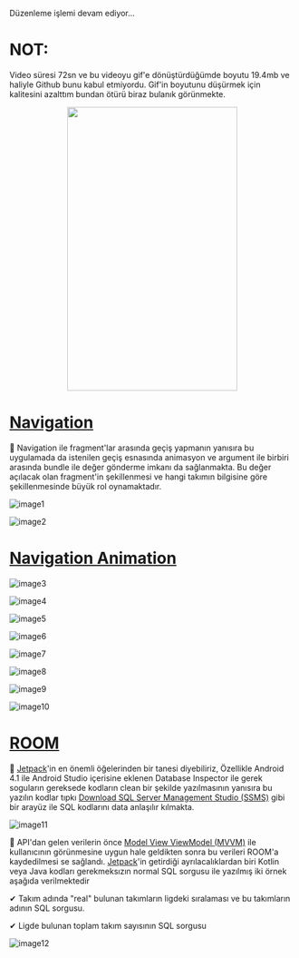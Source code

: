 Düzenleme işlemi devam ediyor...
# NOT:
Video süresi 72sn ve bu videoyu gif'e dönüştürdüğümde boyutu 19.4mb ve haliyle Github bunu kabul etmiyordu. Gif'in boyutunu düşürmek için kalitesini azalttım bundan ötürü biraz bulanık görünmekte.

<p align="center">
  <img width="300" height="500" src="https://user-images.githubusercontent.com/36104238/119580946-324eca80-bdca-11eb-9b23-90050219e55c.gif">
</p>

# [Navigation](https://developer.android.com/guide/navigation/navigation-getting-started) <br/>
📍 Navigation ile fragment'lar arasında geçiş yapmanın yanısıra bu uygulamada da istenilen geçiş esnasında animasyon ve argument ile birbiri arasında bundle ile değer gönderme imkanı da sağlanmakta. Bu değer açılacak olan fragment'in şekillenmesi ve hangi takımın bilgisine göre şekillenmesinde büyük rol oynamaktadır.

![image1](https://user-images.githubusercontent.com/36104238/119577099-a9806080-bdc2-11eb-948a-6c92dbbed90d.png)

![image2](https://user-images.githubusercontent.com/36104238/119577107-ae451480-bdc2-11eb-8ab2-b1bedfe9029c.png)

# [Navigation Animation](https://developer.android.com/guide/navigation/navigation-animate-transitions)

![image3](https://user-images.githubusercontent.com/36104238/119577111-b1400500-bdc2-11eb-9b57-8e060c4b873b.png)

![image4](https://user-images.githubusercontent.com/36104238/119577130-b735e600-bdc2-11eb-9732-4b9031609005.png)

![image5](https://user-images.githubusercontent.com/36104238/119577146-bbfa9a00-bdc2-11eb-9ecc-9b0fc6fc459f.png)

![image6](https://user-images.githubusercontent.com/36104238/119577157-c157e480-bdc2-11eb-8be5-6ada9aae4e89.png)

![image7](https://user-images.githubusercontent.com/36104238/119577170-c5840200-bdc2-11eb-9fa4-4fbfb9d266f4.png)

![image8](https://user-images.githubusercontent.com/36104238/119577194-d0d72d80-bdc2-11eb-884a-74b0bc578173.png)

![image9](https://user-images.githubusercontent.com/36104238/119577201-d6cd0e80-bdc2-11eb-9150-43af2b0d9d35.png)

![image10](https://user-images.githubusercontent.com/36104238/119577206-d9c7ff00-bdc2-11eb-88ec-cad41afb3c41.png)

# [ROOM](https://developer.android.com/training/data-storage/room) <br/>
📍 [Jetpack](https://developer.android.com/jetpack)'in en önemli öğelerinden bir tanesi diyebiliriz, Özellikle Android 4.1 ile Android Studio içerisine eklenen Database Inspector ile gerek soguların gereksede kodların clean bir şekilde yazılmasının yanısıra bu yazılın kodlar tıpkı [Download SQL Server Management Studio (SSMS)](https://docs.microsoft.com/en-us/sql/ssms/download-sql-server-management-studio-ssms?view=sql-server-ver15) gibi bir arayüz ile SQL kodlarını  data anlaşılır kılmakta.

![image11](https://user-images.githubusercontent.com/36104238/119582840-07667580-bdce-11eb-8caf-9cbd5d4388bf.png)

📍 API'dan gelen verilerin önce [Model View ViewModel (MVVM)](https://developer.android.com/topic/libraries/architecture/viewmodel) ile kullanıcının görünmesine uygun hale geldikten sonra bu verileri ROOM'a kaydedilmesi se sağlandı. [Jetpack](https://developer.android.com/jetpack)'in getirdiği ayrılacalıklardan biri Kotlin veya Java kodları gerekmeksızın normal SQL sorgusu ile yazılmış iki örnek aşağıda verilmektedir


✔ Takım adında "real" bulunan takımların ligdeki sıralaması ve bu takımların adının SQL sorgusu.<br/>

✔ Ligde bulunan toplam takım sayısının SQL sorgusu<br/>

![image12](https://user-images.githubusercontent.com/36104238/119582852-0e8d8380-bdce-11eb-8f6b-a66b58d878ba.png)
